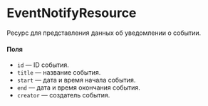 # EventNotifyResource

Ресурс для представления данных об уведомлении о событии.

#### Поля

* `id` — ID события.
* `title` — название события.
* `start` — дата и время начала события.
* `end` — дата и время окончания события.
* `creator` — создатель события.
